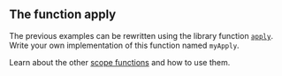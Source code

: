 ## The function apply

The previous examples can be rewritten using the library function
[`apply`](https://kotlinlang.org/api/latest/jvm/stdlib/kotlin/apply.html).
Write your own implementation of this function named `myApply`.

Learn about the other [scope functions](https://kotlinlang.org/docs/reference/scope-functions.html)
and how to use them.
